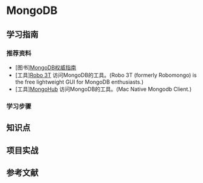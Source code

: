 # MongoDB

## 学习指南

### 推荐资料

* [图书][MongoDB权威指南](http://product.dangdang.com/23399173.html)
* [工具][Robo 3T](https://robomongo.org/)  访问MongoDB的工具。(Robo 3T (formerly Robomongo) is the free lightweight GUI for MongoDB enthusiasts.)
* [工具][MongoHub](https://github.com/jeromelebel/MongoHub-Mac)  访问MongoDB的工具。(Mac Native Mongodb Client.)

### 学习步骤

## 知识点

## 项目实战

## 参考文献

